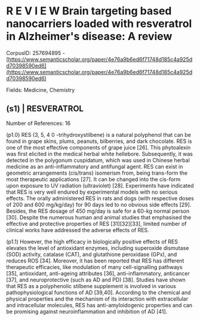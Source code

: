 # R E V I E W Brain targeting based nanocarriers loaded with resveratrol in Alzheimer's disease: A review

CorpusID: 257694895 - [https://www.semanticscholar.org/paper/4e76a9b6ed6f71748d185c4a925dd70398590ed6](https://www.semanticscholar.org/paper/4e76a9b6ed6f71748d185c4a925dd70398590ed6)

Fields: Medicine, Chemistry

## (s1) | RESVERATROL
Number of References: 16

(p1.0) RES (3, 5, 4 0 -trihydroxystilbene) is a natural polyphenol that can be found in grape skins, plums, peanuts, bilberries, and dark chocolate. RES is one of the most effective components of grape juice [26]. This phytoalexin was first elicited in the medical herbal white hellebore. Subsequently, it was detected in the polygonum cuspidatum, which was used in Chinese herbal medicine as an anti-inflammatory and antifungal agent. RES can exist in geometric arrangements (cis/trans) isomerism from, being trans-form the most therapeutic applications [27]. It can be changed into the cis-form upon exposure to UV radiation (ultraviolet) [28]. Experiments have indicated that RES is very well endured by experimental models with no serious effects. The orally administered RES in rats and dogs (with respective doses of 200 and 600 mg/kg/day) for 90 days led to no obvious side effects [29]. Besides, the RES dosage of 450 mg/day is safe for a 60-kg normal person [30]. Despite the numerous human and animal studies that emphasised the effective and protective properties of RES [31][32][33], limited number of clinical works have addressed the adverse effects of RES.

(p1.1) However, the high efficacy in biologically positive effects of RES elevates the level of antioxidant enzymes, including superoxide dismutase (SOD) activity, catalase (CAT), and glutathione peroxidase (GPx), and reduces ROS [34]. Moreover, it has been reported that RES has different therapeutic efficacies, like modulation of many cell-signalling pathways [35], antioxidant, anti-ageing attributes [36], anti-inflammatory, anticancer [37], and neuroprotective (such as AD and PD) [38]. Studies have shown that RES as a polyphenolic stilbene supplement is involved in various pathophysiological functions of AD [39,40]. According to the chemical and physical properties and the mechanism of its interaction with extracellular and intracellular molecules, RES has anti-amyloidogenic properties and can be promising against neuroinflammation and inhibition of AD [41].
